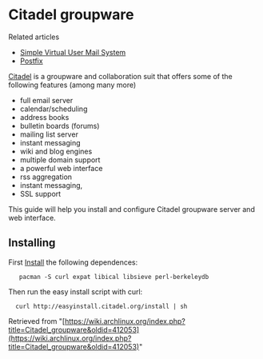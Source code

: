 # Citadel groupware

Related articles

*   [Simple Virtual User Mail System](/index.php/Simple_Virtual_User_Mail_System "Simple Virtual User Mail System")
*   [Postfix](/index.php/Postfix "Postfix")

[Citadel](http://www.citadel.org/) is a groupware and collaboration suit that offers some of the following features (among many more)

*   full email server
*   calendar/scheduling
*   address books
*   bulletin boards (forums)
*   mailing list server
*   instant messaging
*   wiki and blog engines
*   multiple domain support
*   a powerful web interface
*   rss aggregation
*   instant messaging,
*   SSL support

This guide will help you install and configure Citadel groupware server and web interface.

## Installing

First [Install](/index.php/Install "Install") the following dependences:

```
   pacman -S curl expat libical libsieve perl-berkeleydb

```

Then run the easy install script with curl:

```
  curl http://easyinstall.citadel.org/install | sh

```

Retrieved from "[https://wiki.archlinux.org/index.php?title=Citadel_groupware&oldid=412053](https://wiki.archlinux.org/index.php?title=Citadel_groupware&oldid=412053)"